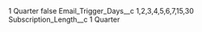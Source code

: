 <?xml version="1.0" encoding="UTF-8"?>
<CustomMetadata xmlns="http://soap.sforce.com/2006/04/metadata" xmlns:xsi="http://www.w3.org/2001/XMLSchema-instance" xmlns:xsd="http://www.w3.org/2001/XMLSchema">
    <label>1 Quarter</label>
    <protected>false</protected>
    <values>
        <field>Email_Trigger_Days__c</field>
        <value xsi:type="xsd:string">1,2,3,4,5,6,7,15,30</value>
    </values>
    <values>
        <field>Subscription_Length__c</field>
        <value xsi:type="xsd:string">1 Quarter</value>
    </values>
</CustomMetadata>
